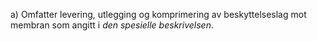 a) Omfatter levering, utlegging og komprimering av beskyttelseslag mot membran som angitt i *den spesielle beskrivelsen*.

